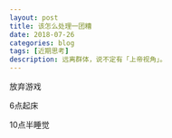 ```yaml
---
layout: post
title: 该怎么处理一团糟
date: 2018-07-26
categories: blog
tags: [近期思考]
description: 远离群体，说不定有「上帝视角」。
---
```

<!-- 生活习惯，办公软件，未来规划， -->
<!-- 普通话，教师资格证，健身 -->

放弃游戏

6点起床

10点半睡觉
